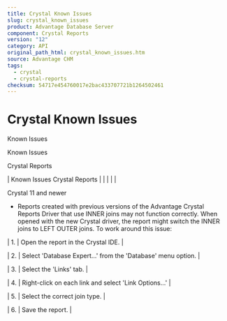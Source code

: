 ```yaml
---
title: Crystal Known Issues
slug: crystal_known_issues
product: Advantage Database Server
component: Crystal Reports
version: "12"
category: API
original_path_html: crystal_known_issues.htm
source: Advantage CHM
tags:
  - crystal
  - crystal-reports
checksum: 54717e454760017e2bac433707721b1264502461
---
```


# Crystal Known Issues

Known Issues

Known Issues

Crystal Reports

| Known Issues  Crystal Reports |  |  |  |  |

Crystal 11 and newer

- Reports created with previous versions of the Advantage Crystal Reports Driver that use INNER joins may not function correctly. When opened with the new Crystal driver, the report might switch the INNER joins to LEFT OUTER joins. To work around this issue:

| 1. | Open the report in the Crystal IDE. |

| 2. | Select 'Database Expert...' from the 'Database' menu option. |

| 3. | Select the 'Links' tab. |

| 4. | Right-click on each link and select 'Link Options...' |

| 5. | Select the correct join type. |

| 6. | Save the report. |
